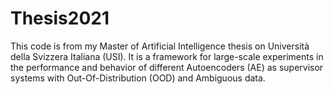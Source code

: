 # Thesis2021
This code is from my Master of Artificial Intelligence thesis on Università della Svizzera Italiana (USI). It is a framework for large-scale experiments in the performance and behavior of different Autoencoders (AE) as supervisor systems with Out-Of-Distribution (OOD) and Ambiguous data. 
